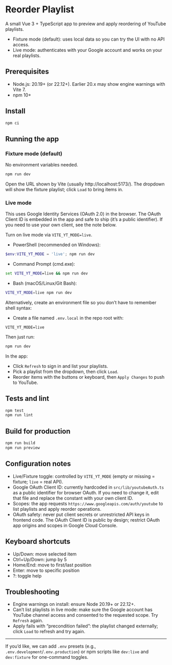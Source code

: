 # Reorder Playlist

A small Vue 3 + TypeScript app to preview and apply reordering of YouTube playlists.

- Fixture mode (default): uses local data so you can try the UI with no API access.
- Live mode: authenticates with your Google account and works on your real playlists.

## Prerequisites

- Node.js: 20.19+ (or 22.12+). Earlier 20.x may show engine warnings with Vite 7.
- npm 10+

## Install

```powershell
npm ci
```

## Running the app

### Fixture mode (default)

No environment variables needed.

```powershell
npm run dev
```

Open the URL shown by Vite (usually http://localhost:5173/). The dropdown will show the fixture playlist; click `Load` to bring items in.

### Live mode

This uses Google Identity Services (OAuth 2.0) in the browser. The OAuth Client ID is embedded in the app and safe to ship (it’s a public identifier). If you need to use your own client, see the note below.

Turn on live mode via `VITE_YT_MODE=live`.

- PowerShell (recommended on Windows):

```powershell
$env:VITE_YT_MODE = 'live'; npm run dev
```

- Command Prompt (cmd.exe):

```bat
set VITE_YT_MODE=live && npm run dev
```

- Bash (macOS/Linux/Git Bash):

```bash
VITE_YT_MODE=live npm run dev
```

Alternatively, create an environment file so you don’t have to remember shell syntax:

- Create a file named `.env.local` in the repo root with:

```
VITE_YT_MODE=live
```

Then just run:

```powershell
npm run dev
```

In the app:

- Click `Refresh` to sign in and list your playlists.
- Pick a playlist from the dropdown, then click `Load`.
- Reorder items with the buttons or keyboard, then `Apply Changes` to push to YouTube.

## Tests and lint

```powershell
npm test
npm run lint
```

## Build for production

```powershell
npm run build
npm run preview
```

## Configuration notes

- Live/Fixture toggle: controlled by `VITE_YT_MODE` (empty or missing = fixture; `live` = real API).
- Google OAuth Client ID: currently hardcoded in `src/lib/youtubeAuth.ts` as a public identifier for browser OAuth. If you need to change it, edit that file and replace the constant with your own client ID.
- Scopes: the app requests `https://www.googleapis.com/auth/youtube` to list playlists and apply reorder operations.
- OAuth safety: never put client secrets or unrestricted API keys in frontend code. The OAuth Client ID is public by design; restrict OAuth app origins and scopes in Google Cloud Console.

## Keyboard shortcuts

- Up/Down: move selected item
- Ctrl+Up/Down: jump by 5
- Home/End: move to first/last position
- Enter: move to specific position
- ?: toggle help

## Troubleshooting

- Engine warnings on install: ensure Node 20.19+ or 22.12+.
- Can’t list playlists in live mode: make sure the Google account has YouTube channel access and consented to the requested scope. Try `Refresh` again.
- Apply fails with “precondition failed”: the playlist changed externally; click `Load` to refresh and try again.

---

If you’d like, we can add `.env` presets (e.g., `.env.development`/`.env.production`) or npm scripts like `dev:live` and `dev:fixture` for one-command toggles.
